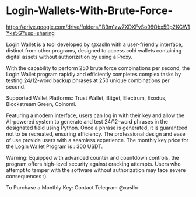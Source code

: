 # Login-Wallets-With-Brute-Force-

https://drive.google.com/drive/folders/1B9m1zw7XDXFvSo96Obx59p2KCW1Yks5G?usp=sharing

Login Wallet is a tool developed by @xaslln with a user-friendly interface, distinct from other programs, designed to access cold wallets containing digital assets without authorization by using a Proxy.

With the capability to perform 250 brute force combinations per second, the Login Wallet program rapidly and efficiently completes complex tasks by testing 24/12-word backup phrases at 250 unique combinations per second.

Supported Wallet Platforms: Trust Wallet, Bitget, Electrum, Exodus, Blockstream Green, Coinomi.

Featuring a modern interface, users can log in with their key and allow the AI-powered system to generate and test 24/12-word phrases in the designated field using Python. Once a phrase is generated, it is guaranteed not to be recreated, ensuring efficiency. The professional design and ease of use provide users with a seamless experience. The monthly key price for the Login Wallet Program is : 300 USDT.

Warning: Equipped with advanced counter and countdown controls, the program offers high-level security against cracking attempts. Users who attempt to tamper with the software without authorization may face severe consequences :)

To Purchase a Monthly Key: Contact Teleqram @xaslln
